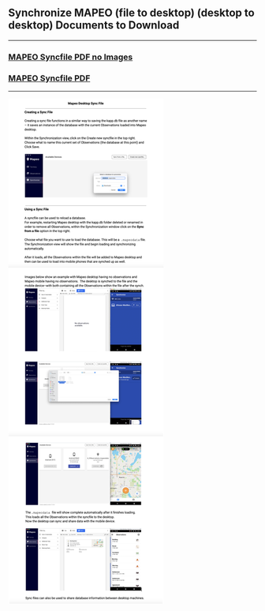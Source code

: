 ## Synchronize MAPEO (file to desktop) (desktop to desktop)  **Documents to Download**

---

### [MAPEO Syncfile PDF no Images](docsPDF/DesktopSyncFile.pdf)

### [MAPEO Syncfile PDF](docsPDF/DesktopSyncFileIMG.pdf)


---
![SyncDevices](images/syncAll.png)